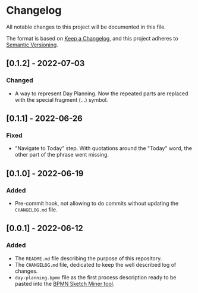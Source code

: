# Changelog
All notable changes to this project will be documented in this file.

The format is based on [Keep a Changelog](https://keepachangelog.com/en/1.0.0/),
and this project adheres to [Semantic Versioning](https://semver.org/spec/v2.0.0.html).

## [0.1.2] - 2022-07-03
### Changed
- A way to represent Day Planning. Now the repeated parts are replaced with the special fragment (...) symbol.

## [0.1.1] - 2022-06-26
### Fixed
- "Navigate to Today" step. With quotations around the "Today" word, the other part of the phrase went missing.

## [0.1.0] - 2022-06-19
### Added
- Pre-commit hook, not allowing to do commits without updating the `CHANGELOG.md` file.

## [0.0.1] - 2022-06-12
### Added
- The `README.md` file describing the purpose of this repository.
- The `CHANGELOG.md` file, dedicated to keep the well described log of changes.
- `day-planning.bpmn` file as the first process description ready to be pasted into the [BPMN Sketch Miner tool](https://www.bpmn-sketch-miner.ai/).